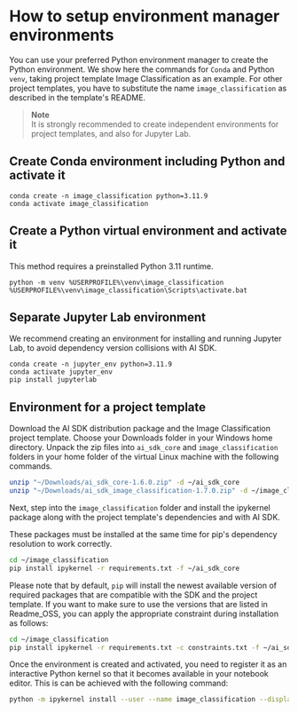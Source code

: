 # How to setup environment manager environments

You can use your preferred Python environment manager to create the Python environment. We show here the commands for `Conda` and Python `venv`, taking project template Image Classification as an example. For other project templates, you have to substitute the name `image_classification` as described in the template's README.

> **Note**\
> It is strongly recommended to create independent environments for project templates, and also for Jupyter Lab.

## Create Conda environment including Python and activate it

```dosbatch
conda create -n image_classification python=3.11.9
conda activate image_classification
```

## Create a Python virtual environment and activate it

This method requires a preinstalled Python 3.11 runtime.

```dosbatch
python -m venv %USERPROFILE%\venv\image_classification
%USERPROFILE%\venv\image_classification\Scripts\activate.bat
```

## Separate Jupyter Lab environment

We recommend creating an environment for installing and running Jupyter Lab, to avoid dependency version collisions with AI SDK.

```dosbatch
conda create -n jupyter_env python=3.11.9
conda activate jupyter_env
pip install jupyterlab
```

## Environment for a project template

Download the AI SDK distribution package and the Image Classification project template. Choose your Downloads folder in your Windows home directory. Unpack the zip files into `ai_sdk_core` and `image_classification` folders in your home folder of the virtual Linux machine with the following commands.

```bash
unzip "~/Downloads/ai_sdk_core-1.6.0.zip" -d ~/ai_sdk_core
unzip "~/Downloads/ai_sdk_image_classification-1.7.0.zip" -d ~/image_classification
```

Next, step into the `image_classification` folder and install the ipykernel package along with the project template's dependencies and with AI SDK.

These packages must be installed at the same time for pip's dependency resolution to work correctly.

```bash
cd ~/image_classification
pip install ipykernel -r requirements.txt -f ~/ai_sdk_core
```

Please note that by default, `pip` will install the newest available version of required packages that are compatible with the SDK and the project template. If you want to make sure to use the versions that are listed in Readme_OSS, you can apply the appropriate constraint during installation as follows:

```bash
cd ~/image_classification
pip install ipykernel -r requirements.txt -c constraints.txt -f ~/ai_sdk_core
```

Once the environment is created and activated, you need to register it as an interactive Python kernel so that it becomes available in your notebook editor. This is can be achieved with the following command:

```bash
python -m ipykernel install --user --name image_classification --display-name "Python (image_classification)"
```
